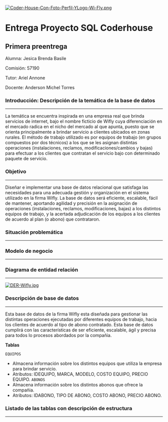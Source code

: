 [![Coder-House-Con-Foto-Perfil-YLogo-Wi-Fly.png](https://i.postimg.cc/SRzGSvNx/Coder-House-Con-Foto-Perfil-YLogo-Wi-Fly.png)](https://postimg.cc/BP4FNNKr)

# Entrega Proyecto SQL Coderhouse

## Primera preentrega

Alumna: Jesica Brenda Basile

Comisión: 57190

Tutor: Ariel Annone

Docente: Anderson Michel Torres

### Introducción: Descripción de la temática de la base de datos
___
La temática se encuentra inspirada en una empresa real que brinda servicios de internet, bajo el nombre ficticio de Wifly cuya diferenciación en el mercado radica en el nicho del mercado al que apunta, puesto que se orienta principalmente a brindar servicio a clientes ubicados en zonas rurales. 
El método de trabajo utilizado es por equipos de trabajo (en grupos compuestos por dos técnicos) a los que se les asignan distintas operaciones (instalaciones, reclamos, modificaciones/cambios y bajas) para efectuar a los clientes que contratan el servicio bajo con determinado paquete de servicio.

### Objetivo
___
Diseñar e implementar una base de datos relacional que satisfaga las necesidades para una adecuada gestión y organización en el sistema utilizado en la firma Wifly. La base de datos será eficiente, escalable, fácil de mantener, aportando agilidad y precisión en la asignación de operaciones (instalaciones, reclamos, modificaciones, bajas) a los distintos equipos de trabajo, y la acertada adjudicación de los equipos a los clientes de acuerdo al plan (o abono) que contrataron.

### Situación problemática
___
### Modelo de negocio
___
### Diagrama de entidad relación
___
[![DER-Wifly.jpg](https://i.postimg.cc/zX8MbDY1/DER-Wifly.jpg)](https://postimg.cc/V5Z428N7)

### Descripción de base de datos
___
Esta base de datos de la firma Wifly esta diseñada para gestionar las distintas operaciones ejecutadas por diferentes equipos de trabajo, hacia los clientes de acuerdo al tipo de abono contratado. Esta base de datos cumplirá con las características de ser eficiente, escalable, ágil y precisa para todos lo procesos abordados por la compañia.

**Tablas**

`EQUIPOS`  
+ Almacena información sobre los distintos equipos que utiliza la empresa para brindar servicio.  
+ Atributos: IDEQUIPO, MARCA, MODELO, COSTO EQUIPO, PRECIO EQUIPO.
`ABONOS`
+ Almacena información sobre los distintos abonos que ofrece la compañia.  
+ Atributos: IDABONO, TIPO DE ABONO, COSTO ABONO, PRECIO ABONO.

### Listado de las tablas con descripción de estructura
___


